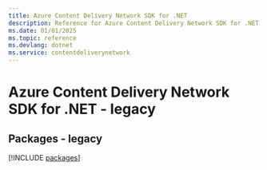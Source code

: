 ```yaml
---
title: Azure Content Delivery Network SDK for .NET
description: Reference for Azure Content Delivery Network SDK for .NET
ms.date: 01/01/2025
ms.topic: reference
ms.devlang: dotnet
ms.service: contentdeliverynetwork
---
```

# Azure Content Delivery Network SDK for .NET - legacy
## Packages - legacy
[!INCLUDE [packages](content-delivery-network-index.md)]